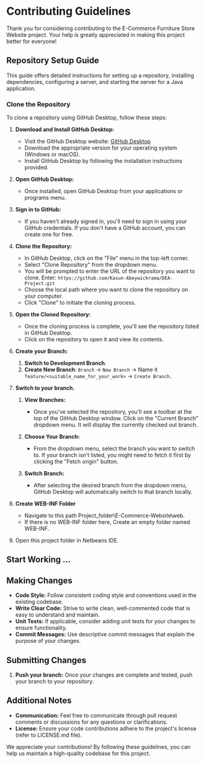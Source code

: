 # Contributing Guidelines

Thank you for considering contributing to the E-Commerce Furniture Store Website project. Your help is greatly appreciated in making this project better for everyone!

## Repository Setup Guide

This guide offers detailed instructions for setting up a repository, installing dependencies, configuring a server, and starting the server for a Java application.

### Clone the Repository

To clone a repository using GitHub Desktop, follow these steps:

1. **Download and Install GitHub Desktop:**
   - Visit the GitHub Desktop website: [GitHub Desktop](https://desktop.github.com/)
   - Download the appropriate version for your operating system (Windows or macOS).
   - Install GitHub Desktop by following the installation instructions provided.

2. **Open GitHub Desktop:**
   - Once installed, open GitHub Desktop from your applications or programs menu.

3. **Sign in to GitHub:**
   - If you haven't already signed in, you'll need to sign in using your GitHub credentials. If you don't have a GitHub account, you can create one for free.

4. **Clone the Repository:**
   - In GitHub Desktop, click on the "File" menu in the top-left corner.
   - Select "Clone Repository" from the dropdown menu.
   - You will be prompted to enter the URL of the repository you want to clone. Enter: `https://github.com/Kasun-Abeywickrama/DEA-Project.git`
   - Choose the local path where you want to clone the repository on your computer.
   - Click "Clone" to initiate the cloning process.

5. **Open the Cloned Repository:**
   - Once the cloning process is complete, you'll see the repository listed in GitHub Desktop.
   - Click on the repository to open it and view its contents.

  
6. **Create your Branch:** 

   1. **Switch to Development Branch**.
   2. **Create New Branch**: `Branch` -> `New Branch` -> Name it `feature/<suitable_name_for_your_work>` -> `Create Branch`.
   

7. **Switch to your branch.**

   1. **View Branches:**
      - Once you've selected the repository, you'll see a toolbar at the top of the GitHub Desktop window. Click on the "Current Branch" dropdown menu. It will display the currently checked out branch.

   2. **Choose Your Branch:**
      - From the dropdown menu, select the branch you want to switch to. If your branch isn't listed, you might need to fetch it first by clicking the "Fetch origin" button.

   3. **Switch Branch:**
      - After selecting the desired branch from the dropdown menu, GitHub Desktop will automatically switch to that branch locally.

8. **Create WEB-INF Folder**
   * Navigate to this path Project_folder\E-Commerce-Website\web.
   * If there is no WEB-INF folder here, Create an empty folder named WEB-INF.

9. Open this project folder in Netbeans IDE.

## Start Working ...

## Making Changes

* **Code Style:** Follow consistent coding style and conventions used in the existing codebase.
* **Write Clear Code:** Strive to write clean, well-commented code that is easy to understand and maintain.
* **Unit Tests:** If applicable, consider adding unit tests for your changes to ensure functionality.
* **Commit Messages:** Use descriptive commit messages that explain the purpose of your changes.

## Submitting Changes

1. **Push your branch:** Once your changes are complete and tested, push your branch to your repository.
<!-- 2. **Create a Pull Request:** On GitHub, navigate to the repository and create a pull request from your branch to the main branch of the  repository.
3. **Review Process:** We will review your pull request and provide feedback. Be prepared to address any comments or suggestions before your changes are merged. -->

## Additional Notes

* **Communication:** Feel free to communicate through pull request comments or discussions for any questions or clarifications.
* **License:** Ensure your code contributions adhere to the project's license (refer to LICENSE.md file).

We appreciate your contributions! By following these guidelines, you can help us maintain a high-quality codebase for this project.
